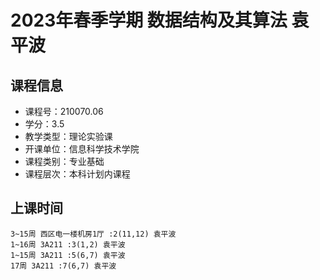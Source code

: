 # 2023年春季学期 数据结构及其算法 袁平波






## 课程信息

- 课程号：210070.06
- 学分：3.5
- 教学类型：理论实验课
- 开课单位：信息科学技术学院
- 课程类别：专业基础
- 课程层次：本科计划内课程

## 上课时间

```
3~15周 西区电一楼机房1厅 :2(11,12) 袁平波
1~16周 3A211 :3(1,2) 袁平波
1~15周 3A211 :5(6,7) 袁平波
17周 3A211 :7(6,7) 袁平波
```

